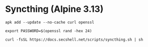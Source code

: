 # Syncthing (Alpine 3.13)

```shell
apk add --update --no-cache curl openssl

export PASSWORD=$(openssl rand -hex 24)

curl -fsSL https://docs.secshell.net/scripts/syncthing.sh | sh
```
